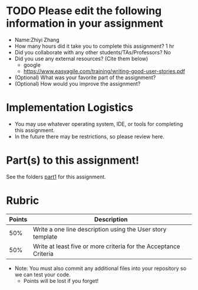 # TODO Please edit the following information in your assignment

- Name:Zhiyi Zhang
- How many hours did it take you to complete this assignment? 1 hr
- Did you collaborate with any other students/TAs/Professors? No
- Did you use any external resources? (Cite them below)
  - google
  - https://www.easyagile.com/training/writing-good-user-stories.pdf
- (Optional) What was your favorite part of the assignment?
- (Optional) How would you improve the assignment?

# Implementation Logistics

- You may use whatever operating system, IDE, or tools for completing this assignment.
- In the future there may be restrictions, so please review here.

# Part(s) to this assignment!

See the folders [part1](./part1) for this assignment.

# Rubric

| Points | Description                                                      |
|--------|------------------------------------------------------------------|
| 50%    | Write a one line description using the User story template       |
| 50%    | Write at least five or more criteria for the Acceptance Criteria |


* Note: You must also commit any additional files into your repository so we can test your code.
  * Points will be lost if you forget!
